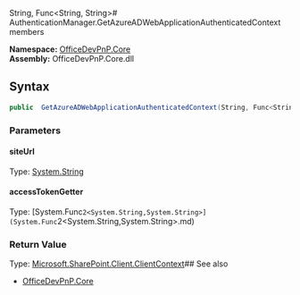 String, Func<String, String># AuthenticationManager.GetAzureADWebApplicationAuthenticatedContext members
  

**Namespace:** [OfficeDevPnP.Core](OfficeDevPnP.Core.md)  
**Assembly:** OfficeDevPnP.Core.dll  
## Syntax
```C#
public  GetAzureADWebApplicationAuthenticatedContext(String, Func<String, String>)
```
### Parameters
#### siteUrl
Type: [System.String](System.String.md) 
#### 
#### accessTokenGetter
Type: [System.Func`2<System.String,System.String>](System.Func`2<System.String,System.String>.md) 
#### 
### Return Value
Type: [Microsoft.SharePoint.Client.ClientContext](Microsoft.SharePoint.Client.ClientContext.md)## See also
- [OfficeDevPnP.Core](OfficeDevPnP.Core.md)
